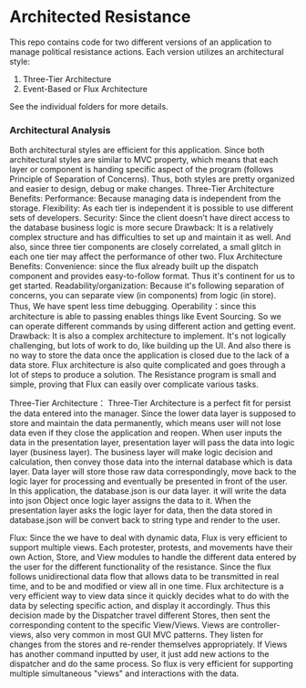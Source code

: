# Architected Resistance

This repo contains code for two different versions of an application to manage political resistance actions. Each version utilizes an architectural style:

1. Three-Tier Architecture
2. Event-Based or Flux Architecture

See the individual folders for more details.

### Architectural Analysis

Both architectural styles are efficient for this application. Since both architectural styles are similar to MVC property, which means that each layer or component is handing specific aspect of the program (follows Principle of Separation of Concerns). Thus, both styles are pretty organized and easier to design, debug or make changes. 
Three-Tier Architecture
Benefits:
Performance: Because managing data is independent from the storage.
Flexibility: As each tier is independent it is possible to use different sets of developers.
Security: Since the client doesn’t have direct access to the database business logic is more secure
Drawback:
It is a relatively complex structure and has difficulties to set up and maintain it as well. And also, since three tier components are closely correlated, a small glitch in each one tier may affect the performance of other two.
Flux Architecture
Benefits:
Convenience: since the flux already built up the dispatch component and provides easy-to-follow format. Thus it's continent for us to get started.
Readability/organization: Because it's following separation of concerns, you can separate view (in components) from logic (in store). Thus, We have spent less time debugging.
Operability：since this architecture is able to passing enables things like Event Sourcing. So we can operate different commands by using different action and getting event.
Drawback:
It is also a complex architecture to implement. It's not logically challenging, but lots of work to do, like
building up the UI. And also there is no way to store the data once the application is closed due to the lack of a data store. Flux architecture is also quite complicated and goes through a lot of steps to produce a solution. The Resistance program is small and simple, proving that Flux can easily over complicate various tasks.


Three-Tier Architecture：
Three-Tier Architecture is a perfect fit for persist the data entered into the manager. Since the lower data layer is supposed to store and maintain the data permanently, which means user will not lose data even if they close the application and reopen. When user inputs the data in the presentation layer, presentation layer will pass the data into logic layer (business layer). The business layer will make logic decision and calculation, then convey those data into the internal database which is data layer. Data layer will store those raw data correspondingly, move back to the logic layer for processing and eventually be presented in front of the user. In this application, the database.json is our data layer. it will write the data into json Object once logic layer assigns the data to it. When the presentation layer asks the logic layer for data, then the data stored in database.json will be convert back to string type and render to the user.

Flux:
Since the we have to deal with dynamic data, Flux is very efficient to support multiple views. Each protester, protests, and movements have their own Action, Store, and View modules to handle the different data entered by the user for the different functionality of the resistance. Since the flux follows unidirectional data flow that allows data to be transmitted in real time, and to be and modified or view all in one time. Flux architecture is a very efficient way to view data since it quickly decides what to do with the data by selecting specific action, and display it accordingly. Thus this decision made by the Dispatcher travel different Stores, then sent the corresponding content to the specific View/Views. Views are controller-views, also very common in most GUI MVC patterns. They listen for changes from the stores and re-render themselves appropriately. If Views has another command inputted by user, it just add new actions to the dispatcher and do the same process. So flux is very efficient for supporting multiple simultaneous "views" and interactions with the data.
